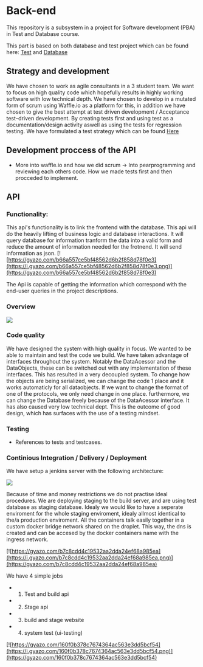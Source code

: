 # Back-end
This repository is a subsystem in a project for Software development (PBA) in Test and Database course.

This part is based on both database and test project which can be found here: [Test](https://github.com/datsoftlyngby/soft2018spring-test-teaching-material/blob/master/exercises/Final%20Assignment%202018.pdf) and [Database](https://github.com/datsoftlyngby/soft2018spring-databases-teaching-material/blob/master/assignments/Project%20Description.ipynb)

## Strategy and development
We have chosen to work as agile consultants in a 3 student team. We want to focus on high quality code which hopefully results in highly working software with low technical depth. We have chosen to develop in a mutated form of scrum using Waffle.io as a platform for this, in addition we have chosen to give the best attempt at test driven development / Acceptance test–driven development. By creating tests first and using test as a documentation/design activity aswell as using the tests for regression testing. We have formulated a test strategy which can be found [Here](https://github.com/soft2018spring-gruppe10/Report/blob/master/Test%20Strategy.md)

## Development proccess of the API
- More into waffle.io and how we did scrum -> Into pearprogramming and reviewing each others code. How we made tests first and then procceded to implement.

## API
### Functionality:
This api's functionality is to link the frontend with the database. This api will do the heavily lifting of business logic and database interactions. It will query database for information tranform the data into a valid form and reduce the amount of information needed for the frotnend. It will send information as json. 
[![https://gyazo.com/b66a557ce5bf48562d6b2f858d78f0e3](https://i.gyazo.com/b66a557ce5bf48562d6b2f858d78f0e3.png)](https://gyazo.com/b66a557ce5bf48562d6b2f858d78f0e3)

The Api is capable of getting the information which correspond with the end-user queries in the project descriptions.

### Overview
![](https://github.com/soft2018spring-gruppe10/Backend/blob/master/Documentation/Pictures/Classdiagram2.png)


### Code quality
We have designed the system with high quality in focus. We wanted to be able to maintain and test the code we build. We have taken advantage of interfaces throughout the system. Notably the DataAcessor and the DataObjects, these can be switched out with any implementation of these interfaces. This has resulted in a very decoupled system. To change how the objects are being serialized, we can change the code 1 place and it works automaticly for all dataobjects. If we want to change the format of one of the protocols, we only need change in one place. furthermore, we can change the Database freely because of the DataAcessor interface. It has also caused very low technical dept. This is the outcome of good design, which has surfaces with the use of a testing mindset.

### Testing
- References to tests and testcases.

### Continious Integration / Delivery / Deployment 
We have setup a jenkins server with the following architecture:

![](https://github.com/soft2018spring-gruppe10/Backend/blob/master/Documentation/Pictures/Deploymentdiagram1.png)

Because of time and money restrictions we do not practise ideal procedures. We are deploying staging to the build server, and are using test database as staging database. Idealy we would like to have a seperate enviroment for the whole staging enviroment, idealy allmost identical to the/a production enviroment. All the containers talk easily together in a custom docker bridge network shared on the droplet. This way, the dns is created and can be accesed by the docker containers name with the ingress network.

[![https://gyazo.com/b7c8cdd4c19532aa2dda24ef68a985ea](https://i.gyazo.com/b7c8cdd4c19532aa2dda24ef68a985ea.png)](https://gyazo.com/b7c8cdd4c19532aa2dda24ef68a985ea)

We have 4 simple jobs

- 1. Test and build api
- 2. Stage api
- 3. build and stage website
- 4. system test (ui-testing)

[![https://gyazo.com/160f0b378c7674364ac563e3dd5bcf54](https://i.gyazo.com/160f0b378c7674364ac563e3dd5bcf54.png)](https://gyazo.com/160f0b378c7674364ac563e3dd5bcf54)
